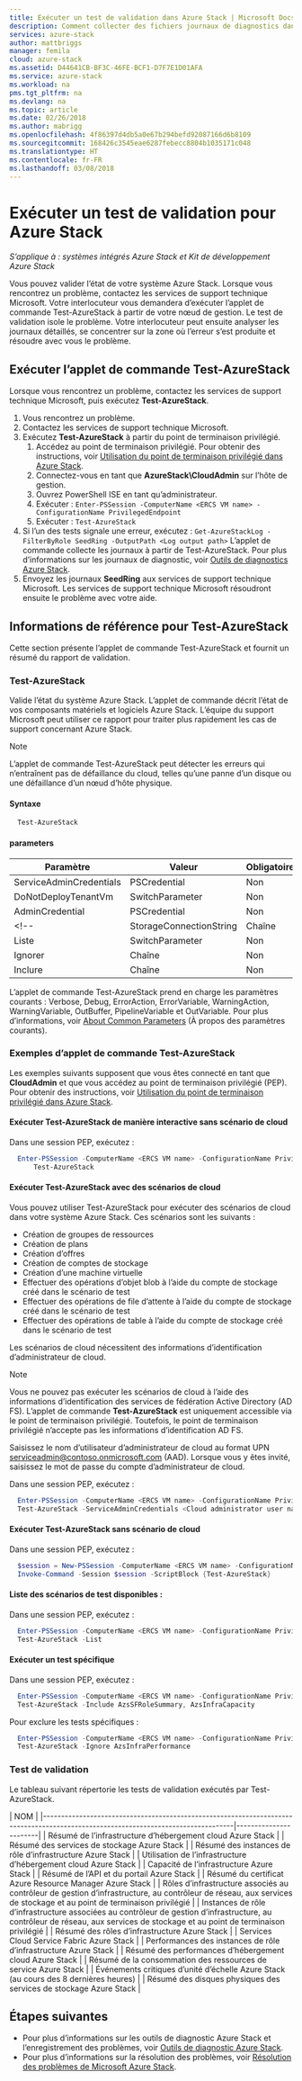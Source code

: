 ```yaml
---
title: Exécuter un test de validation dans Azure Stack | Microsoft Docs
description: Comment collecter des fichiers journaux de diagnostics dans Azure Stack
services: azure-stack
author: mattbriggs
manager: femila
cloud: azure-stack
ms.assetid: D44641CB-BF3C-46FE-BCF1-D7F7E1D01AFA
ms.service: azure-stack
ms.workload: na
pms.tgt_pltfrm: na
ms.devlang: na
ms.topic: article
ms.date: 02/26/2018
ms.author: mabrigg
ms.openlocfilehash: 4f86397d4db5a0e67b294befd92087166d6b8109
ms.sourcegitcommit: 168426c3545eae6287febecc8804b1035171c048
ms.translationtype: HT
ms.contentlocale: fr-FR
ms.lasthandoff: 03/08/2018
---
```

# <a name="run-a-validation-test-for-azure-stack"></a>Exécuter un test de validation pour Azure Stack

*S’applique à : systèmes intégrés Azure Stack et Kit de développement Azure Stack*
 
Vous pouvez valider l’état de votre système Azure Stack. Lorsque vous rencontrez un problème, contactez les services de support technique Microsoft. Votre interlocuteur vous demandera d’exécuter l’applet de commande Test-AzureStack à partir de votre nœud de gestion. Le test de validation isole le problème. Votre interlocuteur peut ensuite analyser les journaux détaillés, se concentrer sur la zone où l’erreur s’est produite et résoudre avec vous le problème.

## <a name="run-test-azurestack"></a>Exécuter l’applet de commande Test-AzureStack

Lorsque vous rencontrez un problème, contactez les services de support technique Microsoft, puis exécutez **Test-AzureStack**.

1. Vous rencontrez un problème.
2. Contactez les services de support technique Microsoft.
3. Exécutez **Test-AzureStack** à partir du point de terminaison privilégié.
    1. Accédez au point de terminaison privilégié. Pour obtenir des instructions, voir [Utilisation du point de terminaison privilégié dans Azure Stack](azure-stack-privileged-endpoint.md). 
    2. Connectez-vous en tant que **AzureStack\CloudAdmin** sur l’hôte de gestion.
    3. Ouvrez PowerShell ISE en tant qu’administrateur.
    4. Exécuter : `Enter-PSSession -ComputerName <ERCS VM name> -ConfigurationName PrivilegedEndpoint`
    5. Exécuter : `Test-AzureStack`
4. Si l’un des tests signale une erreur, exécutez : `Get-AzureStackLog -FilterByRole SeedRing -OutputPath <Log output path>` L’applet de commande collecte les journaux à partir de Test-AzureStack. Pour plus d’informations sur les journaux de diagnostic, voir [Outils de diagnostics Azure Stack](azure-stack-diagnostics.md).
5. Envoyez les journaux **SeedRing** aux services de support technique Microsoft. Les services de support technique Microsoft résoudront ensuite le problème avec votre aide.

## <a name="reference-for-test-azurestack"></a>Informations de référence pour Test-AzureStack

Cette section présente l’applet de commande Test-AzureStack et fournit un résumé du rapport de validation.

### <a name="test-azurestack"></a>Test-AzureStack

Valide l’état du système Azure Stack. L’applet de commande décrit l’état de vos composants matériels et logiciels Azure Stack. L’équipe du support Microsoft peut utiliser ce rapport pour traiter plus rapidement les cas de support concernant Azure Stack.

> [!Note]  
> L’applet de commande Test-AzureStack peut détecter les erreurs qui n’entraînent pas de défaillance du cloud, telles qu’une panne d’un disque ou une défaillance d’un nœud d’hôte physique.

#### <a name="syntax"></a>Syntaxe

````PowerShell
  Test-AzureStack
````

#### <a name="parameters"></a>parameters

| Paramètre               | Valeur           | Obligatoire | Default |
| ---                     | ---             | ---      | ---     |
| ServiceAdminCredentials | PSCredential    | Non        | FALSE   |
| DoNotDeployTenantVm     | SwitchParameter | Non        | FALSE   |
| AdminCredential         | PSCredential    | Non        | N/D      |
<!-- | StorageConnectionString | Chaîne          | Non        | N/D      | non pris en charge dans 1802-->
| Liste                    | SwitchParameter | Non        | FALSE   |
| Ignorer                  | Chaîne          | Non        | N/D      |
| Inclure                 | Chaîne          | Non        | N/D      |

L’applet de commande Test-AzureStack prend en charge les paramètres courants : Verbose, Debug, ErrorAction, ErrorVariable, WarningAction, WarningVariable, OutBuffer, PipelineVariable et OutVariable. Pour plus d’informations, voir [About Common Parameters](http://go.microsoft.com/fwlink/?LinkID=113216) (À propos des paramètres courants). 

### <a name="examples-of-test-azurestack"></a>Exemples d’applet de commande Test-AzureStack

Les exemples suivants supposent que vous êtes connecté en tant que **CloudAdmin** et que vous accédez au point de terminaison privilégié (PEP). Pour obtenir des instructions, voir [Utilisation du point de terminaison privilégié dans Azure Stack](azure-stack-privileged-endpoint.md). 

#### <a name="run-test-azurestack-interactively-without-cloud-scenarios"></a>Exécuter Test-AzureStack de manière interactive sans scénario de cloud

Dans une session PEP, exécutez :

````PowerShell
  Enter-PSSession -ComputerName <ERCS VM name> -ConfigurationName PrivilegedEndpoint `
      Test-AzureStack
````

#### <a name="run-test-azurestack-with-cloud-scenarios"></a>Exécuter Test-AzureStack avec des scénarios de cloud

Vous pouvez utiliser Test-AzureStack pour exécuter des scénarios de cloud dans votre système Azure Stack. Ces scénarios sont les suivants :

 - Création de groupes de ressources
 - Création de plans
 - Création d’offres
 - Création de comptes de stockage
 - Création d’une machine virtuelle
 - Effectuer des opérations d’objet blob à l’aide du compte de stockage créé dans le scénario de test
 - Effectuer des opérations de file d’attente à l’aide du compte de stockage créé dans le scénario de test
 - Effectuer des opérations de table à l’aide du compte de stockage créé dans le scénario de test

Les scénarios de cloud nécessitent des informations d’identification d’administrateur de cloud. 
> [!Note]  
> Vous ne pouvez pas exécuter les scénarios de cloud à l’aide des informations d’identification des services de fédération Active Directory (AD FS). L’applet de commande **Test-AzureStack** est uniquement accessible via le point de terminaison privilégié. Toutefois, le point de terminaison privilégié n’accepte pas les informations d’identification AD FS.

Saisissez le nom d’utilisateur d’administrateur de cloud au format UPN serviceadmin@contoso.onmicrosoft.com (AAD). Lorsque vous y êtes invité, saisissez le mot de passe du compte d’administrateur de cloud.

Dans une session PEP, exécutez :

````PowerShell
  Enter-PSSession -ComputerName <ERCS VM name> -ConfigurationName PrivilegedEndpoint `
  Test-AzureStack -ServiceAdminCredentials <Cloud administrator user name>
````

#### <a name="run-test-azurestack-without-cloud-scenarios"></a>Exécuter Test-AzureStack sans scénario de cloud

Dans une session PEP, exécutez :

````PowerShell
  $session = New-PSSession -ComputerName <ERCS VM name> -ConfigurationName PrivilegedEndpoint `
  Invoke-Command -Session $session -ScriptBlock {Test-AzureStack}
````

#### <a name="list-available-test-scenarios"></a>Liste des scénarios de test disponibles :

Dans une session PEP, exécutez :

````PowerShell
  Enter-PSSession -ComputerName <ERCS VM name> -ConfigurationName PrivilegedEndpoint `
  Test-AzureStack -List
````

#### <a name="run-a-specified-test"></a>Exécuter un test spécifique

Dans une session PEP, exécutez :

````PowerShell
  Enter-PSSession -ComputerName <ERCS VM name> -ConfigurationName PrivilegedEndpoint `
  Test-AzureStack -Include AzsSFRoleSummary, AzsInfraCapacity
````

Pour exclure les tests spécifiques :

````PowerShell
  Enter-PSSession -ComputerName <ERCS VM name> -ConfigurationName PrivilegedEndpoint `
  Test-AzureStack -Ignore AzsInfraPerformance
````

### <a name="validation-test"></a>Test de validation

Le tableau suivant répertorie les tests de validation exécutés par Test-AzureStack.

| NOM                                                                                                                              |
|-----------------------------------------------------------------------------------------------------------------------------------|-----------------------|
| Résumé de l’infrastructure d’hébergement cloud Azure Stack                                                                                  |
| Résumé des services de stockage Azure Stack                                                                                              |
| Résumé des instances de rôle d’infrastructure Azure Stack                                                                                  |
| Utilisation de l’infrastructure d’hébergement cloud Azure Stack                                                                              |
| Capacité de l’infrastructure Azure Stack                                                                                               |
| Résumé de l’API et du portail Azure Stack                                                                                                |
| Résumé du certificat Azure Resource Manager Azure Stack                                                                                               |
| Rôles d’infrastructure associés au contrôleur de gestion d’infrastructure, au contrôleur de réseau, aux services de stockage et au point de terminaison privilégié          |
| Instances de rôle d’infrastructure associées au contrôleur de gestion d’infrastructure, au contrôleur de réseau, aux services de stockage et au point de terminaison privilégié |
| Résumé des rôles d’infrastructure Azure Stack                                                                                           |
| Services Cloud Service Fabric Azure Stack                                                                                         |
| Performances des instances de rôle d’infrastructure Azure Stack                                                                              |
| Résumé des performances d’hébergement cloud Azure Stack                                                                                        |
| Résumé de la consommation des ressources de service Azure Stack                                                                                  |
| Événements critiques d’unité d’échelle Azure Stack (au cours des 8 dernières heures)                                                                             |
| Résumé des disques physiques des services de stockage Azure Stack                                                                               |

## <a name="next-steps"></a>Étapes suivantes

 - Pour plus d’informations sur les outils de diagnostic Azure Stack et l’enregistrement des problèmes, voir [Outils de diagnostic Azure Stack](azure-stack-diagnostics.md).
 - Pour plus d’informations sur la résolution des problèmes, voir [Résolution des problèmes de Microsoft Azure Stack](azure-stack-troubleshooting.md).
